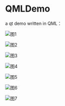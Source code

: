 # QMLDemo

 a qt demo written in QML：
 
![图1](https://p.ipic.vip/m334wd.png)

![图2](https://p.ipic.vip/gvpnhq.png)

![图3](https://p.ipic.vip/eawum2.png)

![图4](https://p.ipic.vip/5k6672.png)

![图5](https://p.ipic.vip/g7epwb.png)

![图6](https://p.ipic.vip/4sk85c.png)

![图7](https://p.ipic.vip/ngwrji.png)

<!--![图8](https://p.ipic.vip/fklkxz.png)-->
  
